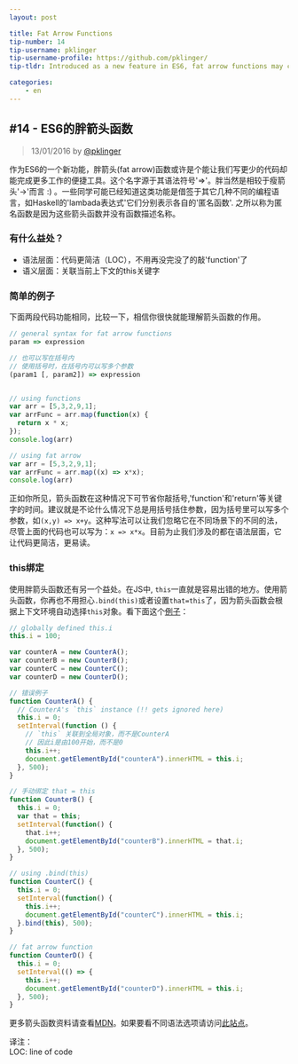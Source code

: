 ```yaml
---
layout: post

title: Fat Arrow Functions
tip-number: 14
tip-username: pklinger
tip-username-profile: https://github.com/pklinger/
tip-tldr: Introduced as a new feature in ES6, fat arrow functions may come as a handy tool to write more code in fewer lines

categories:
    - en
---
```



## #14 - ES6的胖箭头函数

> 13/01/2016 by [@pklinger](https://github.com/pklinger/)

作为ES6的一个新功能，胖箭头(fat arrow)函数或许是个能让我们写更少的代码却能完成更多工作的便捷工具。这个名字源于其语法符号'=>'。胖当然是相较于瘦箭头'->'而言 :) 。一些同学可能已经知道这类功能是借签于其它几种不同的编程语言，如Haskell的'lambada表达式'它们分别表示各自的'匿名函数'. 之所以称为匿名函数是因为这些箭头函数并没有函数描述名称。

### 有什么益处？

- 语法层面：代码更简洁（LOC），不用再没完没了的敲'function'了
- 语义层面：关联当前上下文的this关键字

### 简单的例子

下面两段代码功能相同，比较一下，相信你很快就能理解箭头函数的作用。

```javascript
// general syntax for fat arrow functions
param => expression

// 也可以写在括号内
// 使用括号时，在括号内可以写多个参数
(param1 [, param2]) => expression


// using functions
var arr = [5,3,2,9,1];
var arrFunc = arr.map(function(x) {
  return x * x;
});
console.log(arr)

// using fat arrow
var arr = [5,3,2,9,1];
var arrFunc = arr.map((x) => x*x);
console.log(arr)
```

正如你所见，箭头函数在这种情况下可节省你敲括号,'function'和'return'等关键字的时间。建议就是不论什么情况下总是用括号括住参数，因为括号里可以写多个参数，如`(x,y) => x+y`。这种写法可以让我们忽略它在不同场景下的不同的法，尽管上面的代码也可以写为：`x => x*x`。目前为止我们涉及的都在语法层面，它让代码更简洁，更易读。



### this绑定

使用胖箭头函数还有另一个益处。在JS中, `this`一直就是容易出错的地方。使用箭头函数，你再也不用担心`.bind(this)`或者设置`that=this`了，因为箭头函数会根据上下文环境自动选择`this`对象。看下面这个[例子](https://jsfiddle.net/pklinger/rw94oc11/)：

```javascript
// globally defined this.i
this.i = 100;

var counterA = new CounterA();
var counterB = new CounterB();
var counterC = new CounterC();
var counterD = new CounterD();

// 错误例子 
function CounterA() {
  // CounterA's `this` instance (!! gets ignored here)
  this.i = 0;
  setInterval(function () {
    // `this` 关联到全局对象，而不是CounterA
    // 因此i是由100开始，而不是0
    this.i++;
    document.getElementById("counterA").innerHTML = this.i;
  }, 500);
}

// 手动绑定 that = this
function CounterB() {
  this.i = 0;
  var that = this;
  setInterval(function() {
    that.i++;
    document.getElementById("counterB").innerHTML = that.i;
  }, 500);
}

// using .bind(this)
function CounterC() {
  this.i = 0;
  setInterval(function() {
    this.i++;
    document.getElementById("counterC").innerHTML = this.i;
  }.bind(this), 500);
}

// fat arrow function
function CounterD() {
  this.i = 0;
  setInterval(() => {
    this.i++;
    document.getElementById("counterD").innerHTML = this.i;
  }, 500);
}
```

更多箭头函数资料请查看[MDN](https://developer.mozilla.org/en-US/docs/Web/JavaScript/Reference/Functions/Arrow_functions)。如果要看不同语法选项请访问[此站点](http://jsrocks.org/2014/10/arrow-functions-and-their-scope/)。

译注：  
LOC: line of code


